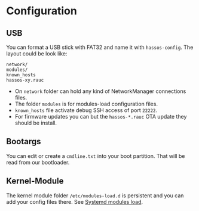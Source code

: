 # Configuration

## USB

You can format a USB stick with FAT32 and name it with `hassos-config`. The layout could be look like:
```
network/
modules/
known_hosts
hassos-xy.rauc
```

- On `network` folder can hold any kind of NetworkManager connections files.
- The folder `modules` is for modules-load configuration files.
- `known_hosts` file activate debug SSH access of port `22222`.
- For firmware updates you can but the `hassos-*.rauc` OTA update they should be install. 

## Bootargs

You can edit or create a `cmdline.txt` into your boot partition. That will be read from our bootloader.

## Kernel-Module

The kernel module folder `/etc/modules-load.d` is persistent and you can add your config files there. See [Systemd modules load][systemd-modules].


[systemd-modules]: https://www.freedesktop.org/software/systemd/man/modules-load.d.html
